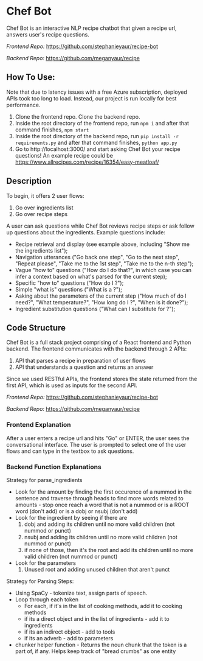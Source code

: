 # Chef Bot
Chef Bot is an interactive NLP recipe chatbot that given a recipe url, answers user's recipe questions. 

_Frontend Repo:_ https://github.com/stephanieyaur/recipe-bot

_Backend Repo:_ https://github.com/meganyaur/recipe

## How To Use:
Note that due to latency issues with a free Azure subscription, deployed APIs took too long to load. Instead, our project is run locally for best performance.
1. Clone the frontend repo. Clone the backend repo. 
2. Inside the root directory of the frontend repo, run ````npm i```` and after that command finishes, ````npm start````
3. Inside the root directory of the backend repo, run ````pip install -r requirements.py```` and after that command finishes,  ````python app.py````
4. Go to http://localhost:3000/ and start asking Chef Bot your recipe questions! An example recipe could be https://www.allrecipes.com/recipe/16354/easy-meatloaf/

## Description
To begin, it offers 2 user flows: 
1. Go over ingredients list
2. Go over recipe steps

A user can ask questions while Chef Bot reviews recipe steps or ask follow up questions about the ingredients. Example questions include:
- Recipe retrieval and display (see example above, including "Show me the ingredients list");
- Navigation utterances ("Go back one step", "Go to the next step", "Repeat please", "Take me to the 1st step", "Take me to the n-th step");
- Vague "how to" questions ("How do I do that?", in which case you can infer a context based on what's parsed for the current step);
- Specific "how to" questions ("How do I <specific technique>?");
- Simple "what is" questions ("What is a <tool being mentioned>?");
- Asking about the parameters of the current step ("How much of <ingredient> do I need?", "What temperature?", "How long do I <specific technique>?", "When is it done?");
- Ingredient substitution questions ("What can I substitute for <ingredient>?");

## Code Structure
Chef Bot is a full stack project comprising of a React frontend and Python backend. The frontend communicates with the backend through 2 APIs:
1. API that parses a recipe in preparation of user flows
2. API that understands a question and returns an answer

Since we used RESTful APIs, the frontend stores the state returned from the first API, which is used as inputs for the second API.

_Frontend Repo:_ https://github.com/stephanieyaur/recipe-bot

_Backend Repo:_ https://github.com/meganyaur/recipe

### Frontend Explanation
After a user enters a recipe url and hits "Go" or ENTER, the user sees the conversational interface. The user is prompted to select one of the user flows and can type in the textbox to ask questions.

### Backend Function Explanations
Strategy for parse_ingredients
- Look for the amount by finding the first occurence of a nummod in the sentence and traverse through heads to find more words related to amounts - stop once reach a word that is not a nummod or is a ROOT word (don't add) or is a dobj or nsubj (don't add)
- Look for the ingredient by seeing if there are 
  1. dobj and adding its children until no more valid children (not nummod or punct)
  2. nsubj and adding its children until no more valid children (not nummod or punct)
  3. if none of those, then it's the root and add its children until no more valid children (not nummod or punct)
- Look for the parameters
  1. Unused root and adding unused children that aren't punct


Strategy for Parsing Steps:
 - Using SpaCy - tokenize text, assign parts of speech.
 - Loop through each token
      - For each, if it's in the list of cooking methods, add it to cooking methods
      - if its a direct object and in the list of ingredients - add it to ingredients
      - if its an indirect object - add to tools
      - if its an adverb - add to parameters
 - chunker helper function - Returns the noun chunk that the token is a part of, if any. Helps keep track of "bread crumbs" as one entity
